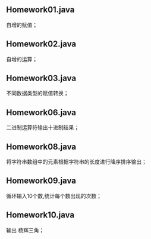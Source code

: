 ## Homework01.java
自增的赋值；

## Homework02.java
自增的运算；

## Homework03.java
不同数据类型的赋值转换；

## Homework06.java
二进制运算符输出十进制结果；

## Homework08.java
将字符串数组中的元素根据字符串的长度进行降序排序输出；

## Homework09.java
循环输入10个数,统计每个数出现的次数；

## Homework10.java
输出 杨辉三角；